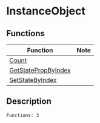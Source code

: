 # InstanceObject
## Functions
| Function | Note |
|----------|------|
|[Count](Count.md)| |
|[GetStatePropByIndex](GetStatePropByIndex.md)| |
|[SetStateByIndex](SetStateByIndex.md)| |
## Description
```
Functions: 3
```